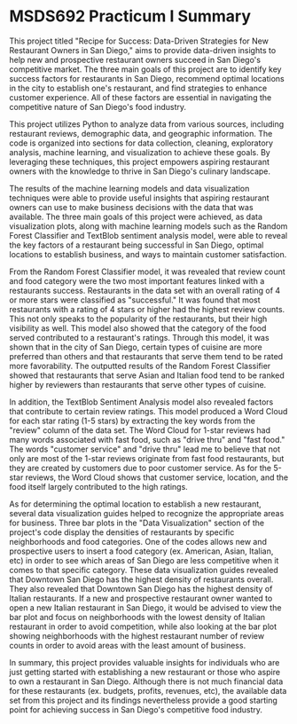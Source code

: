 # MSDS692 Practicum I Summary
This project titled "Recipe for Success: Data-Driven Strategies for New Restaurant Owners in San Diego," aims to provide data-driven insights to help new and prospective restaurant owners succeed in San Diego's competitive market. The three main goals of this project are to identify key success factors for restaurants in San Diego, recommend optimal locations in the city to establish one's restaurant, and find strategies to enhance customer experience. All of these factors are essential in navigating the competitive nature of San Diego's food industry.

This project utilizes Python to analyze data from various sources, including restaurant reviews, demographic data, and geographic information. The code is organized into sections for data collection, cleaning, exploratory analysis, machine learning, and visualization to achieve these goals. By leveraging these techniques, this project empowers aspiring restaurant owners with the knowledge to thrive in San Diego's culinary landscape.

The results of the machine learning models and data visualization techniques were able to provide useful insights that aspiring restaurant owners can use to make business decisions with the data that was available. The three main goals of this project were achieved, as data visualization plots, along with machine learning models such as the Random Forest Classifier and TextBlob sentiment analysis model, were able to reveal the key factors of a restaurant being successful in San Diego, optimal locations to establish business, and ways to maintain customer satisfaction. 

From the Random Forest Classifier model, it was revealed that review count and food category were the two most important features linked with a restaurants success. Restaurants in the data set with an overall rating of 4 or more stars were classified as "successful." It was found that most restaurants with a rating of 4 stars or higher had the highest review counts. This not only speaks to the popularity of the restaurants, but their high visibility as well. This model also showed that the category of the food served contributed to a restaurant's ratings. Through this model, it was shown that in the city of San Diego, certain types of cuisine are more preferred than others and that restaurants that serve them tend to be rated more favorability. The outputted results of the Random Forest Classifier showed that restaurants that serve Asian and Italian food tend to be ranked higher by reviewers than restaurants that serve other types of cuisine. 

In addition, the TextBlob Sentiment Analysis model also revealed factors that contribute to certain review ratings. This model produced a Word Cloud for each star rating (1-5 stars) by extracting the key words from the "review" column of the data set. The Word Cloud for 1-star reviews had many words associated with fast food, such as "drive thru" and "fast food." The words "customer service" and "drive thru" lead me to believe that not only are most of the 1-star reviews originate from fast food restaurants, but they are created by customers due to poor customer service. As for the 5-star reviews, the Word Cloud shows that customer service, location, and the food itself largely contributed to the high ratings. 

As for determining the optimal location to establish a new restaurant, several data visualization guides helped to recognize the appropriate areas for business. Three bar plots in the "Data Visualization" section of the project's code display the densities of restaurants by specific neighborhoods and food categories. One of the codes allows new and prospective users to insert a food category (ex. American, Asian, Italian, etc) in order to see which areas of San Diego are less competitive when it comes to that specific category. These data visualization guides revealed that Downtown San Diego has the highest density of restaurants overall. They also revealed that Downtown San Diego has the highest density of Italian restaurants. If a new and prospective restaurant owner wanted to open a new Italian restaurant in San Diego, it would be advised to view the bar plot and focus on neighborhoods with the lowest density of Italian restaurant in order to avoid competition, while also looking at the bar plot showing neighborhoods with the highest restaurant number of review counts in order to avoid areas with the least amount of business.

In summary, this project provides valuable insights for individuals who are just getting started with establishing a new restaurant or those who aspire to own a restaurant in San Diego. Although there is not much financial data for these restaurants (ex. budgets, profits, revenues, etc), the available data set from this project and its findings nevertheless provide a good starting point for achieving success in San Diego's competitive food industry. 
